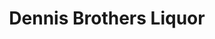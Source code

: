 ---
title: "Dennis Brothers Liquor"
url: /cottage-grove/dennis-brothers-liquor/
shop: Spirituosen
---